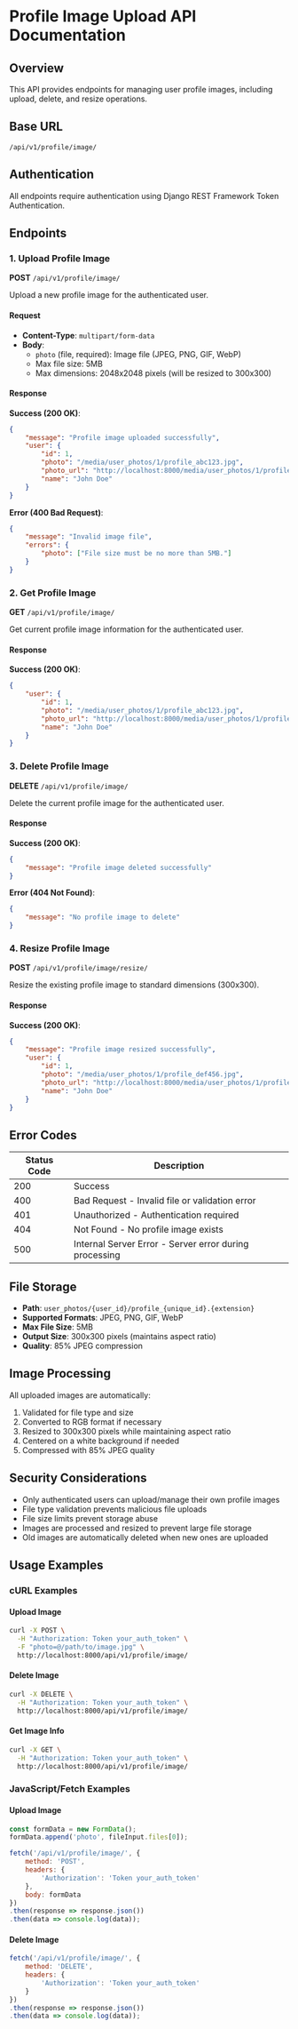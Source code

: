# Profile Image Upload API Documentation

## Overview
This API provides endpoints for managing user profile images, including upload, delete, and resize operations.

## Base URL
```
/api/v1/profile/image/
```

## Authentication
All endpoints require authentication using Django REST Framework Token Authentication.

## Endpoints

### 1. Upload Profile Image
**POST** `/api/v1/profile/image/`

Upload a new profile image for the authenticated user.

#### Request
- **Content-Type**: `multipart/form-data`
- **Body**:
  - `photo` (file, required): Image file (JPEG, PNG, GIF, WebP)
  - Max file size: 5MB
  - Max dimensions: 2048x2048 pixels (will be resized to 300x300)

#### Response
**Success (200 OK)**:
```json
{
    "message": "Profile image uploaded successfully",
    "user": {
        "id": 1,
        "photo": "/media/user_photos/1/profile_abc123.jpg",
        "photo_url": "http://localhost:8000/media/user_photos/1/profile_abc123.jpg",
        "name": "John Doe"
    }
}
```

**Error (400 Bad Request)**:
```json
{
    "message": "Invalid image file",
    "errors": {
        "photo": ["File size must be no more than 5MB."]
    }
}
```

### 2. Get Profile Image
**GET** `/api/v1/profile/image/`

Get current profile image information for the authenticated user.

#### Response
**Success (200 OK)**:
```json
{
    "user": {
        "id": 1,
        "photo": "/media/user_photos/1/profile_abc123.jpg",
        "photo_url": "http://localhost:8000/media/user_photos/1/profile_abc123.jpg",
        "name": "John Doe"
    }
}
```

### 3. Delete Profile Image
**DELETE** `/api/v1/profile/image/`

Delete the current profile image for the authenticated user.

#### Response
**Success (200 OK)**:
```json
{
    "message": "Profile image deleted successfully"
}
```

**Error (404 Not Found)**:
```json
{
    "message": "No profile image to delete"
}
```

### 4. Resize Profile Image
**POST** `/api/v1/profile/image/resize/`

Resize the existing profile image to standard dimensions (300x300).

#### Response
**Success (200 OK)**:
```json
{
    "message": "Profile image resized successfully",
    "user": {
        "id": 1,
        "photo": "/media/user_photos/1/profile_def456.jpg",
        "photo_url": "http://localhost:8000/media/user_photos/1/profile_def456.jpg",
        "name": "John Doe"
    }
}
```

## Error Codes

| Status Code | Description |
|-------------|-------------|
| 200 | Success |
| 400 | Bad Request - Invalid file or validation error |
| 401 | Unauthorized - Authentication required |
| 404 | Not Found - No profile image exists |
| 500 | Internal Server Error - Server error during processing |

## File Storage

- **Path**: `user_photos/{user_id}/profile_{unique_id}.{extension}`
- **Supported Formats**: JPEG, PNG, GIF, WebP
- **Max File Size**: 5MB
- **Output Size**: 300x300 pixels (maintains aspect ratio)
- **Quality**: 85% JPEG compression

## Image Processing

All uploaded images are automatically:
1. Validated for file type and size
2. Converted to RGB format if necessary
3. Resized to 300x300 pixels while maintaining aspect ratio
4. Centered on a white background if needed
5. Compressed with 85% JPEG quality

## Security Considerations

- Only authenticated users can upload/manage their own profile images
- File type validation prevents malicious file uploads
- File size limits prevent storage abuse
- Images are processed and resized to prevent large file storage
- Old images are automatically deleted when new ones are uploaded

## Usage Examples

### cURL Examples

#### Upload Image
```bash
curl -X POST \
  -H "Authorization: Token your_auth_token" \
  -F "photo=@/path/to/image.jpg" \
  http://localhost:8000/api/v1/profile/image/
```

#### Delete Image
```bash
curl -X DELETE \
  -H "Authorization: Token your_auth_token" \
  http://localhost:8000/api/v1/profile/image/
```

#### Get Image Info
```bash
curl -X GET \
  -H "Authorization: Token your_auth_token" \
  http://localhost:8000/api/v1/profile/image/
```

### JavaScript/Fetch Examples

#### Upload Image
```javascript
const formData = new FormData();
formData.append('photo', fileInput.files[0]);

fetch('/api/v1/profile/image/', {
    method: 'POST',
    headers: {
        'Authorization': 'Token your_auth_token'
    },
    body: formData
})
.then(response => response.json())
.then(data => console.log(data));
```

#### Delete Image
```javascript
fetch('/api/v1/profile/image/', {
    method: 'DELETE',
    headers: {
        'Authorization': 'Token your_auth_token'
    }
})
.then(response => response.json())
.then(data => console.log(data));
```
